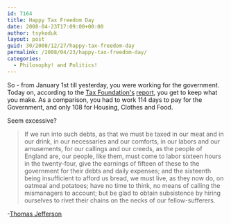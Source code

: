 ```yaml
---
id: 7164
title: Happy Tax Freedom Day
date: 2008-04-23T17:09:00+00:00
author: tsykoduk
layout: post
guid: 30/2008/12/27/happy-tax-freedom-day
permalink: /2008/04/23/happy-tax-freedom-day/
categories:
  - Philosophy! and Politics!
---
```

So - from January 1st till yesterday, you were working for the government. Today on, according to the <a href="http://www.taxfoundation.org/">Tax Foundation's</a> <a href="http://www.taxfoundation.org/publications/show/93.html">report</a>, you get to keep what you make. As a comparison, you had to work 114 days to pay for the Government, and only 108 for Housing, Clothes and Food.


Seem excessive?


<blockquote>If we run into such debts, as that we must be taxed in our meat and in our drink, in our necessaries and our comforts, in our labors and our amusements, for our callings and our creeds, as the people of England are, our people, like them, must come to labor sixteen hours in the twenty-four, give the earnings of fifteen of these to the government for their debts and daily expenses; and the sixteenth being insufficient to afford us bread, we must live, as they now do, on oatmeal and potatoes; have no time to think, no means of calling the mismanagers to account; but be glad to obtain subsistence by hiring ourselves to rivet their chains on the necks of our fellow-sufferers.</blockquote>

-<a href="http://etext.virginia.edu/jefferson/quotations/jeff1340.htm">Thomas Jefferson</a>